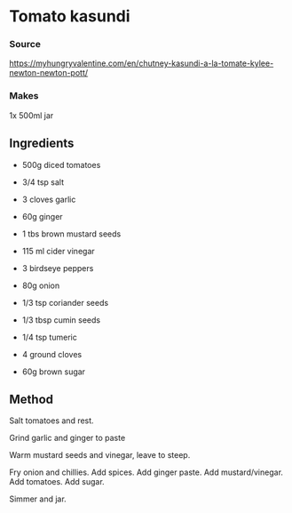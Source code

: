 # Tomato kasundi

### Source

https://myhungryvalentine.com/en/chutney-kasundi-a-la-tomate-kylee-newton-newton-pott/

### Makes

1x 500ml jar

## Ingredients

* 500g diced tomatoes
* 3/4 tsp salt

* 3 cloves garlic
* 60g ginger

* 1 tbs brown mustard seeds
* 115 ml cider vinegar

* 3 birdseye peppers
* 80g onion

* 1/3 tsp coriander seeds
* 1/3 tbsp cumin seeds
* 1/4 tsp tumeric
* 4 ground cloves

* 60g brown sugar

## Method

Salt tomatoes and rest.

Grind garlic and ginger to paste

Warm mustard seeds and vinegar, leave to steep.

Fry onion and chillies. Add spices. Add ginger paste. Add mustard/vinegar. Add tomatoes. Add sugar.

Simmer and jar.

